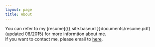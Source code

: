 ```yaml
---
layout: page
title: About
---
```


You can refer to my [resume]({{ site.baseurl }}documents/resume.pdf)(updated 08/2015) for more informtion about me.<br>
If you want to contact me, please email to <a href="mailto:chaojie566@gmail.com">here</a>.


